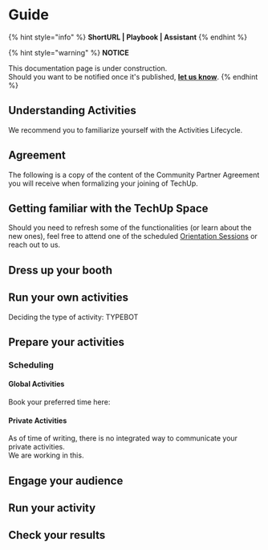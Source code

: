 # Guide

{% hint style="info" %}
**ShortURL | Playbook | Assistant**
{% endhint %}



{% hint style="warning" %}
**NOTICE**

This documentation page is under construction.\
Should you want to be notified once it's published, [**let us know**](https://tiof.click/TIOFTarianUpdatesService).
{% endhint %}



## Understanding Activities

We recommend you to familiarize yourself with the Activities Lifecycle.



## Agreement

The following is a copy of the content of the Community Partner Agreement you will receive when formalizing your joining of TechUp.





## Getting familiar with the TechUp Space



Should you need to refresh some of the functionalities (or learn about the new ones), feel free to attend one of the scheduled [Orientation Sessions](../../activities/space-management/orientation-sessions.md) or reach out to us.



## Dress up your booth





## Run your own activities





Deciding the type of activity: TYPEBOT



## Prepare your activities



### Scheduling

#### Global Activities

Book your preferred time here:

#### Private Activities

As of time of writing, there is no integrated way to communicate your private activities.\
We are working in this.

####

## Engage your audience



## Run your activity



## Check your results









